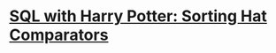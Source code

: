 # [SQL with Harry Potter: Sorting Hat Comparators](https://www.codewars.com/kata/5abcf0f930488ff1a6000b66)
